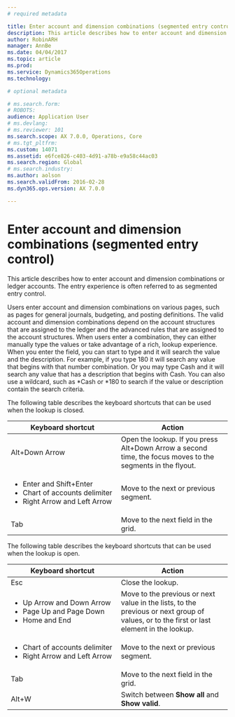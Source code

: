 ```yaml
---
# required metadata

title: Enter account and dimension combinations (segmented entry control)
description: This article describes how to enter account and dimension combinations or ledger accounts. The entry experience is often referred to as segmented entry control.
author: RobinARH
manager: AnnBe
ms.date: 04/04/2017
ms.topic: article
ms.prod: 
ms.service: Dynamics365Operations
ms.technology: 

# optional metadata

# ms.search.form: 
# ROBOTS: 
audience: Application User
# ms.devlang: 
# ms.reviewer: 101
ms.search.scope: AX 7.0.0, Operations, Core
# ms.tgt_pltfrm: 
ms.custom: 14071
ms.assetid: e6fce826-c403-4d91-a78b-e9a58c44ac03
ms.search.region: Global
# ms.search.industry: 
ms.author: aolson
ms.search.validFrom: 2016-02-28
ms.dyn365.ops.version: AX 7.0.0

---
```


# Enter account and dimension combinations (segmented entry control)

This article describes how to enter account and dimension combinations or ledger accounts. The entry experience is often referred to as segmented entry control.

Users enter account and dimension combinations on various pages, such as pages for general journals, budgeting, and posting definitions. The valid account and dimension combinations depend on the account structures that are assigned to the ledger and the advanced rules that are assigned to the account structures. When users enter a combination, they can either manually type the values or take advantage of a rich, lookup experience. When you enter the field, you can start to type and it will search the value and the description. For example, if you type 180 it will search any value that begins with that number combination. Or you may type Cash and it will search any value that has a description that begins with Cash. You can also use a wildcard, such as \*Cash or \*180 to search if the value or description contain the search criteria. 

The following table describes the keyboard shortcuts that can be used when the lookup is closed.

<table>
<colgroup>
<col width="50%" />
<col width="50%" />
</colgroup>
<thead>
<tr class="header">
<th>Keyboard shortcut</th>
<th>Action</th>
</tr>
</thead>
<tbody>
<tr class="odd">
<td>Alt+Down Arrow</td>
<td>Open the lookup. If you press Alt+Down Arrow a second time, the focus moves to the segments in the flyout.</td>
</tr>
<tr class="even">
<td><ul>
<li>Enter and Shift+Enter</li>
<li>Chart of accounts delimiter</li>
<li>Right Arrow and Left Arrow</li>
</ul></td>
<td>Move to the next or previous segment.</td>
</tr>
<tr class="odd">
<td>Tab</td>
<td>Move to the next field in the grid.</td>
</tr>
</tbody>
</table>

The following table describes the keyboard shortcuts that can be used when the lookup is open.

<table>
<colgroup>
<col width="50%" />
<col width="50%" />
</colgroup>
<thead>
<tr class="header">
<th>Keyboard shortcut</th>
<th>Action</th>
</tr>
</thead>
<tbody>
<tr class="odd">
<td>Esc</td>
<td>Close the lookup.</td>
</tr>
<tr class="even">
<td><ul>
<li>Up Arrow and Down Arrow</li>
<li>Page Up and Page Down</li>
<li>Home and End</li>
</ul></td>
<td>Move to the previous or next value in the lists, to the previous or next group of values, or to the first or last element in the lookup.</td>
</tr>
<tr class="odd">
<td><ul>
<li>Chart of accounts delimiter</li>
<li>Right Arrow and Left Arrow</li>
</ul></td>
<td>Move to the next or previous segment.</td>
</tr>
<tr class="even">
<td>Tab</td>
<td>Move to the next field in the grid.</td>
</tr>
<tr class="odd">
<td>Alt+W</td>
<td>Switch between <strong>Show all</strong> and <strong>Show valid</strong>.</td>
</tr>
</tbody>
</table>

 

